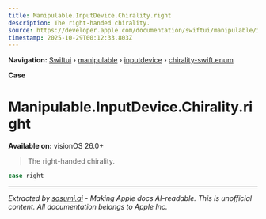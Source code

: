 ```yaml
---
title: Manipulable.InputDevice.Chirality.right
description: The right-handed chirality.
source: https://developer.apple.com/documentation/swiftui/manipulable/inputdevice/chirality-swift.enum/right
timestamp: 2025-10-29T00:12:33.803Z
---
```


**Navigation:** [Swiftui](/documentation/swiftui) › [manipulable](/documentation/swiftui/manipulable) › [inputdevice](/documentation/swiftui/manipulable/inputdevice) › [chirality-swift.enum](/documentation/swiftui/manipulable/inputdevice/chirality-swift.enum)

**Case**

# Manipulable.InputDevice.Chirality.right

**Available on:** visionOS 26.0+

> The right-handed chirality.

```swift
case right
```

---

*Extracted by [sosumi.ai](https://sosumi.ai) - Making Apple docs AI-readable.*
*This is unofficial content. All documentation belongs to Apple Inc.*
